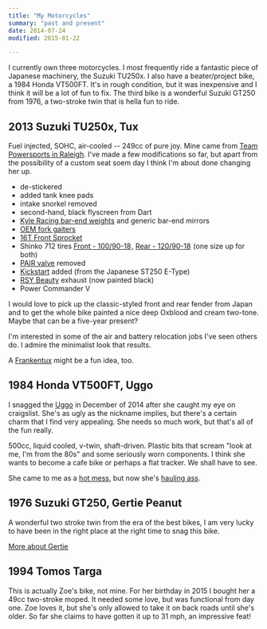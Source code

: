 ```yaml
---
title: "My Motorcycles"
summary: "past and present"
date: 2014-07-24
modified: 2015-01-22

---
```


I currently own three motorcycles. I most frequently ride a fantastic
piece of Japanese machinery, the Suzuki TU250x. I also have a
beater/project bike, a 1984 Honda VT500FT. It's in rough condition,
but it was inexpensive and I think it will be a lot of fun to fix. The
third bike is a wonderful Suzuki GT250 from 1976, a two-stroke twin
that is hella fun to ride.


## 2013 Suzuki TU250x, Tux

Fuel injected, SOHC, air-cooled -- 249cc of pure joy.  Mine came from
[Team Powersports in Raleigh][tps]. I've made a few modifications so
far, but apart from the possibility of a custom seat soem day I think
I'm about done changing her up.

* de-stickered
* added tank knee pads
* intake snorkel removed
* second-hand, black flyscreen from Dart
* [Kyle Racing bar-end weights](http://www.shop.kyleusa.com/product.sc?productId=629&categoryId=58) and generic bar-end mirrors
* [OEM fork gaiters](http://japan.webike.net/products/1566192.html)
* <a href="http://www.amazon.com/gp/product/B001AVS6H2/ref=as_li_tl?ie=UTF8&camp=1789&creative=390957&creativeASIN=B001AVS6H2&linkCode=as2&tag=obrieisapileo-20&linkId=K6LGILBZWIVUP2RE">16T Front Sprocket</a><img src="http://ir-na.amazon-adsystem.com/e/ir?t=obrieisapileo-20&l=as2&o=1&a=B001AVS6H2" width="1" height="1" border="0" alt="" style="border:none !important; margin:0px !important;" />
* Shinko 712 tires <a href="http://www.amazon.com/gp/product/B001CD8W68/ref=as_li_tl?ie=UTF8&camp=1789&creative=390957&creativeASIN=B001CD8W68&linkCode=as2&tag=obrieisapileo-20&linkId=XQGQJPYZMHPVUZFW">Front - 100/90-18</a><img src="http://ir-na.amazon-adsystem.com/e/ir?t=obrieisapileo-20&l=as2&o=1&a=B001CD8W68" width="1" height="1" border="0" alt="" style="border:none !important; margin:0px !important;" />, <a href="http://www.amazon.com/gp/product/B005242JDA/ref=as_li_tl?ie=UTF8&camp=1789&creative=390957&creativeASIN=B005242JDA&linkCode=as2&tag=obrieisapileo-20&linkId=DVM3KYOM7AXL5AKS">Rear - 120/90-18</a><img src="http://ir-na.amazon-adsystem.com/e/ir?t=obrieisapileo-20&l=as2&o=1&a=B005242JDA" width="1" height="1" border="0" alt="" style="border:none !important; margin:0px !important;" /> (one size up for both)
* [PAIR valve] removed
* [Kickstart] added (from the Japanese ST250 E-Type)
* [RSY Beauty] exhaust (now painted black)
* Power Commander V

I would love to pick up the classic-styled front and rear fender from
Japan and to get the whole bike painted a nice deep Oxblood and cream
two-tone. Maybe that can be a five-year present?

I'm interested in some of the air and battery relocation jobs I've
seen others do. I admire the minimalist look that results.

A [Frankentux]({filename}/projects/motorcycle/frankentux.md) might be a fun idea, too.

[tps]: http://www.team-powersportsraleigh.com/

[PAIR valve]: {filename}/projects/motorcycle/tu250x-pair-removal.md

[kickstart]: {filename}/projects/motorcycle/tu250x-kickstart.md

[RSY Beauty]: {filename}/projects/motorcycle/tu250x-rsy-beauty.md


## 1984 Honda VT500FT, Uggo

I snagged the [Uggo] in December of 2014 after she caught my eye on
craigslist. She's as ugly as the nickname implies, but there's a
certain charm that I find very appealing. She needs so much work, but
that's all of the fun really.

500cc, liquid cooled, v-twin, shaft-driven. Plastic bits that scream
"look at me, I'm from the 80s" and some seriously worn components. I
think she wants to become a cafe bike or perhaps a flat tracker. We
shall have to see.

She came to me as a [hot mess], but now she's [hauling ass].

[Uggo]: {tag}vt500ft

[hot mess]: http://youtu.be/8HXSJg5Mar4

[hauling ass]: {filename}/projects/motorcycle/vt500ft-uggo-the-warrior.md


## 1976 Suzuki GT250, Gertie Peanut

A wonderful two stroke twin from the era of the best bikes, I am very
lucky to have been in the right place at the right time to snag this
bike.

[More about Gertie][gertie]

[gertie]: {filename}/projects/motorcycle/gt250a-gertie-peanut-suzuki.md


## 1994 Tomos Targa

This is actually Zoe's bike, not mine. For her birthday in 2015 I
bought her a 49cc two-stroke moped. It needed some love, but was
functional from day one. Zoe loves it, but she's only allowed to take
it on back roads until she's older. So far she claims to have gotten
it up to 31 mph, an impressive feat!
